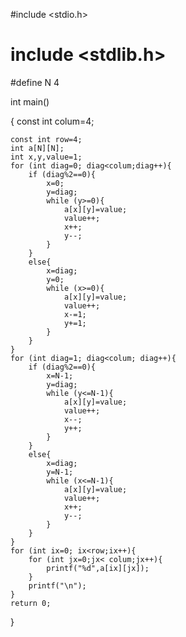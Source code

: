 
#include <stdio.h>
# include <stdlib.h>

#define N 4

int main()

{
    const int colum=4;
   
    const int row=4;
    int a[N][N];
    int x,y,value=1;
    for (int diag=0; diag<colum;diag++){
        if (diag%2==0){
            x=0;
            y=diag;
            while (y>=0){
                a[x][y]=value;
                value++;
                x++;
                y--;
            }
        }
        else{
            x=diag;
            y=0;
            while (x>=0){
                a[x][y]=value;
                value++;
                x-=1;
                y+=1;
            }
        }
    }
    for (int diag=1; diag<colum; diag++){
        if (diag%2==0){
            x=N-1;
            y=diag;
            while (y<=N-1){
                a[x][y]=value;
                value++;
                x--;
                y++;
            }
        }
        else{
            x=diag;
            y=N-1;
            while (x<=N-1){
                a[x][y]=value;
                value++;
                x++;
                y--;
            }
        }
    }
    for (int ix=0; ix<row;ix++){
        for (int jx=0;jx< colum;jx++){
            printf("%d",a[ix][jx]);
        }
        printf("\n");
    }
    return 0;
}
